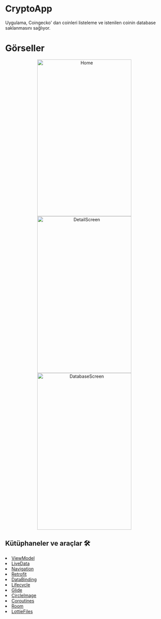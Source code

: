 # CryptoApp
Uygulama, Coingecko' dan coinleri listeleme ve istenilen coinin database saklanmasını sağlıyor.

<h1>Görseller</h1>
<p align="center">

<img src="https://github.com/Muhammed380/CryptoApp/blob/master/app/src/main/res/drawable/Ekran%20Al%C4%B1nt%C4%B1s%C4%B1.PNG" width="300" height = "500" title="HomeScreen" alt="Home">
  <img src="https://github.com/Muhammed380/CryptoApp/blob/master/app/src/main/res/drawable/Ekran%20Al%C4%B1nt%C4%B1s%C4%B1-2.PNG" width="300" height = "500"title="Coin Detail" alt="DetailScreen">
  <img src="https://github.com/Muhammed380/CryptoApp/blob/master/app/src/main/res/drawable/Ekran%20Al%C4%B1nt%C4%B1s-3.PNG" width="300" height = "500"title="Coin Database" alt="DatabaseScreen">
</p>

## Kütüphaneler ve araçlar 🛠
<li><a href="https://developer.android.com/topic/libraries/architecture/viewmodel">ViewModel</a></li>
<li><a href="https://developer.android.com/topic/libraries/architecture/livedata">LiveData</a></li>
<li><a href="https://developer.android.com/guide/navigation">Navigation</a></li>
<li><a href="https://square.github.io/retrofit/">Retrofit</a></li>
<li><a href="https://developer.android.com/topic/libraries/data-binding">DataBinding</a></li>
<li><a href="https://developer.android.com/topic/libraries/architecture/lifecycle">Lifecycle</a></li>
<li><a href="https://github.com/bumptech/glide">Glide</a>
<li><a href="https://www.studytonight.com/post/how-to-create-circleimageview-using-hdodenhof-in-android-app">CircleImage</a>
<li><a href="https://developer.android.com/topic/libraries/architecture/coroutines">Coroutines</a></li>
<li><a href="https://developer.android.com/training/data-storage/room">Room</a></li>
<li><a href="https://lottiefiles.com/">LottieFiles</a></li>



